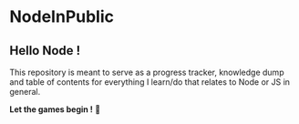 # NodeInPublic

## Hello Node ! 

This repository is meant to serve as a progress tracker, knowledge dump and table of contents for everything I learn/do that relates to Node or JS in general. 

**Let the games begin !** 🚀 
